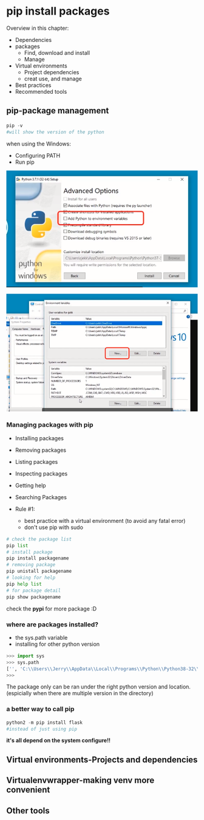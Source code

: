 # pip install packages

Overview in this chapter:

* Dependencies
* packages
  * Find, download and install
  * Manage
* Virtual environments
  * Project dependencies
  * creat use, and manage
* Best practices
* Recommended tools

## pip-package management

```python
pip -v
#will show the version of the python
```

when using the Windows:

* Configuring PATH
* Run pip

![pip_install](./images/pip-install.png)

![pip-PATH](./images/pip-PATH.png)

### Managing packages with pip

* Installing packages
* Removing packages
* Listing packages
* Inspecting packages
* Getting help
* Searching Packages

* Rule #1:
  * best practice with a virtual environment (to avoid any fatal error)
  * don't use pip with sudo

```python
# check the package list
pip list
# install package
pip install packagename
# removing package
pip unistall packagename
# looking for help
pip help list
# for package detail
pip show packagename
```

check the **pypi** for more package :D

### where are packages installed?

* the sys.path variable
* installing for other python version

```python
>>> import sys
>>> sys.path
['', 'C:\\Users\\Jerry\\AppData\\Local\\Programs\\Python\\Python38-32\\python38.zip', 'C:\\Users\\Jerry\\AppData\\Local\\Programs\\Python\\Python38-32\\DLLs', 'C:\\Users\\Jerry\\AppData\\Local\\Programs\\Python\\Python38-32\\lib', 'C:\\Users\\Jerry\\AppData\\Local\\Programs\\Python\\Python38-32', 'C:\\Users\\Jerry\\AppData\\Roaming\\Python\\Python38\\site-packages', 'C:\\Users\\Jerry\\AppData\\Local\\Programs\\Python\\Python38-32\\lib\\site-packages']
>>>
```

The package only can be ran under the right python version and location. (espicially when there are multiple version in the directory)

### a better way to call pip

```python
python2 -m pip install flask
#instead of just using pip
```

**it's all depend on the system configure!!**

## Virtual environments-Projects and dependencies

## Virtualenvwrapper-making venv more convenient

## Other tools
